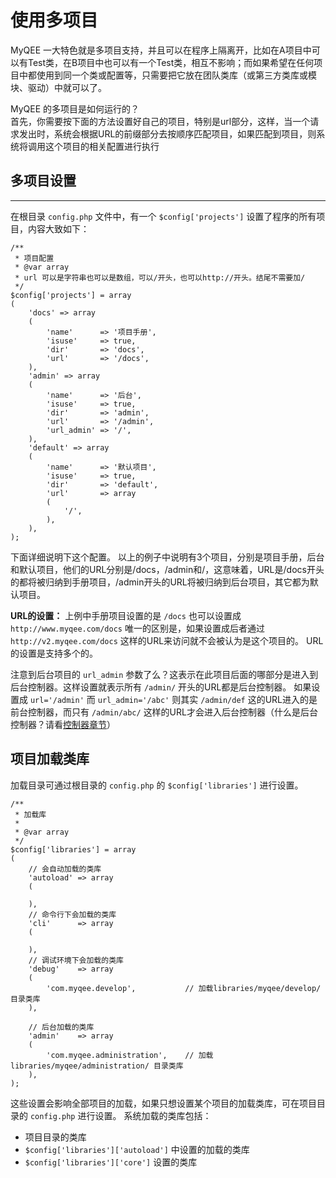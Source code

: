 # 使用多项目

MyQEE 一大特色就是多项目支持，并且可以在程序上隔离开，比如在A项目中可以有Test类，在B项目中也可以有一个Test类，相互不影响；而如果希望在任何项目中都使用到同一个类或配置等，只需要把它放在团队类库（或第三方类库或模块、驱动）中就可以了。

MyQEE 的多项目是如何运行的？<Br>
首先，你需要按下面的方法设置好自己的项目，特别是url部分，这样，当一个请求发出时，系统会根据URL的前缀部分去按顺序匹配项目，如果匹配到项目，则系统将调用这个项目的相关配置进行执行

## 多项目设置
------------
在根目录 `config.php` 文件中，有一个 `$config['projects']` 设置了程序的所有项目，内容大致如下：

    /**
     * 项目配置
     * @var array
     * url 可以是字符串也可以是数组，可以/开头，也可以http://开头。结尾不需要加/
     */
    $config['projects'] = array
    (
        'docs' => array
        (
            'name'      => '项目手册',
            'isuse'     => true,
            'dir'       => 'docs',
            'url'       => '/docs',
        ),
        'admin' => array
        (
            'name'      => '后台',
            'isuse'     => true,
            'dir'       => 'admin',
            'url'       => '/admin',
            'url_admin' => '/',
        ),
        'default' => array
        (
            'name'      => '默认项目',
            'isuse'     => true,
            'dir'       => 'default',
            'url'       => array
            (
                '/',
            ),
        ),
    );

下面详细说明下这个配置。
以上的例子中说明有3个项目，分别是项目手册，后台和默认项目，他们的URL分别是/docs，/admin和/，这意味着，URL是/docs开头的都将被归纳到手册项目，/admin开头的URL将被归纳到后台项目，其它都为默认项目。

**URL的设置：**
上例中手册项目设置的是 `/docs` 也可以设置成 `http://www.myqee.com/docs` 唯一的区别是，如果设置成后者通过 `http://v2.myqee.com/docs` 这样的URL来访问就不会被认为是这个项目的。
URL的设置是支持多个的。

注意到后台项目的 `url_admin` 参数了么？这表示在此项目后面的哪部分是进入到后台控制器。这样设置就表示所有 `/admin/` 开头的URL都是后台控制器。
如果设置成 `url='/admin'` 而 `url_admin='/abc'` 则其实 `/admin/def` 这的URL进入的是前台控制器，而只有 `/admin/abc/` 这样的URL才会进入后台控制器（什么是后台控制器？请看[控制器章节](core/class.controller/index.html)）


## 项目加载类库

加载目录可通过根目录的 `config.php` 的 `$config['libraries']` 进行设置。

	/**
	 * 加载库
	 *
	 * @var array
	 */
	$config['libraries'] = array
	(
	    // 会自动加载的类库
	    'autoload' => array
	    (
	
	    ),
	    // 命令行下会加载的类库
	    'cli'      => array
	    (
	
	    ),
	    // 调试环境下会加载的类库
	    'debug'    => array
	    (
	        'com.myqee.develop',           // 加载libraries/myqee/develop/ 目录类库
	    ),
	
	    // 后台加载的类库
	    'admin'    => array
	    (
	        'com.myqee.administration',    // 加载libraries/myqee/administration/ 目录类库
	    ),
	);

这些设置会影响全部项目的加载，如果只想设置某个项目的加载类库，可在项目目录的 `config.php` 进行设置。
系统加载的类库包括：

* 项目目录的类库
* `$config['libraries']['autoload']` 中设置的加载的类库
* `$config['libraries']['core']` 设置的类库


